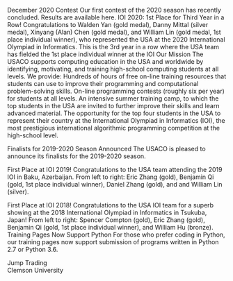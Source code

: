 December 2020 Contest
Our first contest of the 2020 season has recently concluded. Results are available here.
IOI 2020: 1st Place for Third Year in a Row!
 Congratulations to Walden Yan (gold medal), Danny Mittal (silver medal), Xinyang (Alan) Chen (gold medal), and William Lin (gold medal, 1st place individual winner), who represented the USA at the 2020 International Olympiad in Informatics. This is the 3rd year in a row where the USA team has fielded the 1st place individual winner at the IOI
Our Mission
The USACO supports computing education in the USA and worldwide by identifying, motivating, and training high-school computing students at all levels. We provide:
Hundreds of hours of free on-line training resources that students can use to improve their programming and computational problem-solving skills.
On-line programming contests (roughly six per year) for students at all levels.
An intensive summer training camp, to which the top students in the USA are invited to further improve their skills and learn advanced material.
The opportunity for the top four students in the USA to represent their country at the International Olympiad in Informatics (IOI), the most prestigious international algorithmic programming competition at the high-school level.

Finalists for 2019-2020 Season Announced
The USACO is pleased to announce its finalists for the 2019-2020 season.


First Place at IOI 2019!
 Congratulations to the USA team attending the 2019 IOI in Baku, Azerbaijan. From left to right: Eric Zhang (gold), Benjamin Qi (gold, 1st place individual winner), Daniel Zhang (gold), and and William Lin (silver).
 
First Place at IOI 2018!
 Congratulations to the USA IOI team for a superb showing at the 2018 International Olympiad in Informatics in Tsukuba, Japan! From left to right: Spencer Compton (gold), Eric Zhang (gold), Benjamin Qi (gold, 1st place individual winner), and William Hu (bronze).
Training Pages Now Support Python
For those who prefer coding in Python, our training pages now support submission of programs written in Python 2.7 or Python 3.6.

Jump Trading   
Clemson University
